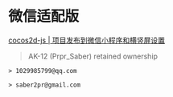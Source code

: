 # 微信适配版   
[cocos2d-js | 项目发布到微信小程序和横竖屏设置](https://blog.csdn.net/u011607490/article/details/81459928)   
   
> AK-12 (Prpr_Saber) retained ownership   

~~~
> 1029985799@qq.com   

> saber2pr@gmail.com
